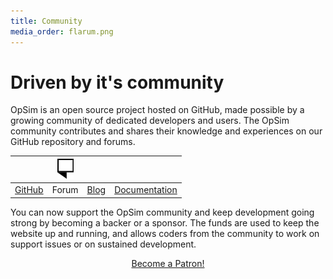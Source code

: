 ```yaml
---
title: Community
media_order: flarum.png
---
```


# Driven by it's community

OpSim is an open source project hosted on GitHub, made possible by a growing community of dedicated developers and users. The OpSim community contributes and shares their knowledge and experiences on our GitHub repository and forums.
   
| <i class="fa fa-github fa-2x"></i> | ![Forum](flarum.png) | <i class="fa fa-newspaper-o fa-2x" aria-hidden="true"></i> |  <i class="fa fa-file-text fa-2x" aria-hidden="true"></i> | 
|---|---|---|----|
| <a href="https://github.com/daar/pmake">GitHub</a> | Forum  | <a href="./blog">Blog</a> | <a href="./documentation">Documentation</a> |

You can now support the OpSim community and keep development going strong by becoming a backer or a sponsor. The funds are used to keep the website up and running, and allows coders from the community to work on support issues or on sustained development.

<center>
<a href="https://www.patreon.com/bePatron?u=9431000" data-patreon-widget-type="become-patron-button">Become a Patron!</a><script async src="https://c6.patreon.com/becomePatronButton.bundle.js"></script>
</center>